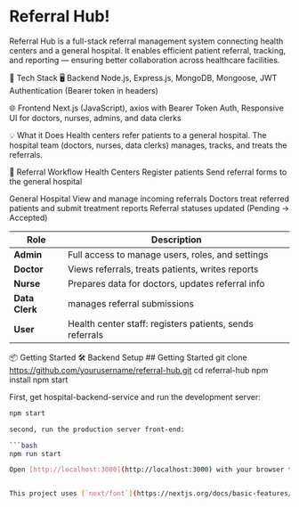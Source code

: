 # Referral Hub!

Referral Hub is a full-stack referral management system connecting health centers and a general hospital. It enables efficient patient referral, tracking, and reporting — ensuring better collaboration across healthcare facilities.

🚀 Tech Stack
🖥 Backend
Node.js, Express.js, MongoDB, Mongoose, JWT Authentication (Bearer token in headers)

🌐 Frontend
Next.js (JavaScript), axios with Bearer Token Auth, Responsive UI for doctors, nurses, admins, and data clerks

💡 What it Does
Health centers refer patients to a general hospital. The hospital team (doctors, nurses, data clerks) manages, tracks, and treats the referrals.

🔄 Referral Workflow
Health Centers
  Register patients
  Send referral forms to the general hospital

General Hospital
  View and manage incoming referrals
  Doctors treat referred patients and submit treatment reports
  Referral statuses updated (Pending → Accepted)

  | Role           | Description                                            |
| -------------- | -------------------------------------------------------- |
| **Admin**      | Full access to manage users, roles, and settings         |
| **Doctor**     | Views referrals, treats patients, writes reports         |
| **Nurse**      | Prepares data for doctors, updates referral info         |
| **Data Clerk** | manages referral submissions                             |
| **User**       | Health center staff: registers patients, sends referrals |

📦 Getting Started
  🛠 Backend Setup
    ## Getting Started
      git clone https://github.com/yourusername/referral-hub.git
      cd referral-hub
      npm install
      npm start

First, get hospital-backend-service and run the development server:

````bash
npm start

second, run the production server front-end:

```bash
npm run start

Open [http://localhost:3000](http://localhost:3000) with your browser to see the result.


This project uses [`next/font`](https://nextjs.org/docs/basic-features/font-optimization) to automatically optimize and load Inter, a custom Google Font.

````
